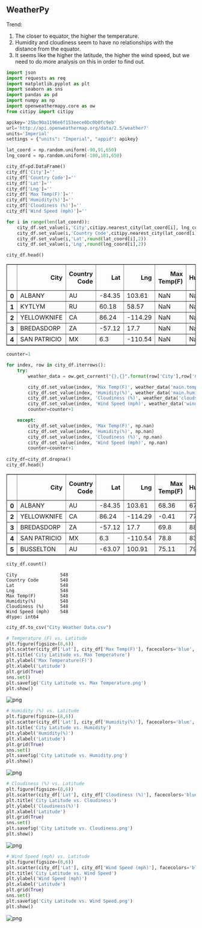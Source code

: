 
## WeatherPy

Trend: 
1. The closer to equator, the higher the temperature. 
2. Humidity and cloudiness seem to have no relationships with the distance from the equator. 
3. It seems like the higher the latitude, the higher the wind speed, but we need to do more analysis on this in order to find out.



```python
import json
import requests as req
import matplotlib.pyplot as plt
import seaborn as sns
import pandas as pd
import numpy as np
import openweathermapy.core as ow
from citipy import citipy
```


```python
apikey='25bc90a1196e6f153eece0bc0b0fc9eb'
url='http://api.openweathermap.org/data/2.5/weather?'
units='Imperial'
settings = {"units": "Imperial", "appid": apikey}
```


```python
lat_coord = np.random.uniform(-90,91,650)
lng_coord = np.random.uniform(-180,181,650)
```


```python
city_df=pd.DataFrame()
city_df['City']=''
city_df['Country Code']=''
city_df['Lat']=''
city_df['Lng']=''
city_df['Max Temp(F)']=''
city_df['Humidity(%)']=''
city_df['Cloudiness (%)']=''
city_df['Wind Speed (mph)']=''
```


```python
for i in range(len(lat_coord)):
    city_df.set_value(i,'City',citipy.nearest_city(lat_coord[i], lng_coord[i]).city_name.upper())
    city_df.set_value(i,'Country Code',citipy.nearest_city(lat_coord[i],lng_coord[i]).country_code.upper())
    city_df.set_value(i,'Lat',round(lat_coord[i],2))
    city_df.set_value(i,'Lng',round(lng_coord[i],2))
```


```python
city_df.head()
```




<div>
<style>
    .dataframe thead tr:only-child th {
        text-align: right;
    }

    .dataframe thead th {
        text-align: left;
    }

    .dataframe tbody tr th {
        vertical-align: top;
    }
</style>
<table border="1" class="dataframe">
  <thead>
    <tr style="text-align: right;">
      <th></th>
      <th>City</th>
      <th>Country Code</th>
      <th>Lat</th>
      <th>Lng</th>
      <th>Max Temp(F)</th>
      <th>Humidity(%)</th>
      <th>Cloudiness (%)</th>
      <th>Wind Speed (mph)</th>
    </tr>
  </thead>
  <tbody>
    <tr>
      <th>0</th>
      <td>ALBANY</td>
      <td>AU</td>
      <td>-84.35</td>
      <td>103.61</td>
      <td>NaN</td>
      <td>NaN</td>
      <td>NaN</td>
      <td>NaN</td>
    </tr>
    <tr>
      <th>1</th>
      <td>KYTLYM</td>
      <td>RU</td>
      <td>60.18</td>
      <td>58.57</td>
      <td>NaN</td>
      <td>NaN</td>
      <td>NaN</td>
      <td>NaN</td>
    </tr>
    <tr>
      <th>2</th>
      <td>YELLOWKNIFE</td>
      <td>CA</td>
      <td>86.24</td>
      <td>-114.29</td>
      <td>NaN</td>
      <td>NaN</td>
      <td>NaN</td>
      <td>NaN</td>
    </tr>
    <tr>
      <th>3</th>
      <td>BREDASDORP</td>
      <td>ZA</td>
      <td>-57.12</td>
      <td>17.7</td>
      <td>NaN</td>
      <td>NaN</td>
      <td>NaN</td>
      <td>NaN</td>
    </tr>
    <tr>
      <th>4</th>
      <td>SAN PATRICIO</td>
      <td>MX</td>
      <td>6.3</td>
      <td>-110.54</td>
      <td>NaN</td>
      <td>NaN</td>
      <td>NaN</td>
      <td>NaN</td>
    </tr>
  </tbody>
</table>
</div>




```python
counter=1

for index, row in city_df.iterrows():
    try:
        weather_data = ow.get_current("{},{}".format(row['City'],row['Country Code']),**settings)

        city_df.set_value(index, 'Max Temp(F)', weather_data('main.temp_max'))
        city_df.set_value(index, 'Humidity(%)', weather_data('main.humidity'))
        city_df.set_value(index, 'Cloudiness (%)', weather_data('clouds.all'))
        city_df.set_value(index, 'Wind Speed (mph)', weather_data('wind.speed'))
        counter=counter+1

    except:
        city_df.set_value(index, 'Max Temp(F)', np.nan)
        city_df.set_value(index, 'Humidity(%)', np.nan)
        city_df.set_value(index, 'Cloudiness (%)', np.nan)
        city_df.set_value(index, 'Wind Speed (mph)', np.nan)
        counter=counter+1
        
city_df=city_df.dropna()        
city_df.head()
```




<div>
<style>
    .dataframe thead tr:only-child th {
        text-align: right;
    }

    .dataframe thead th {
        text-align: left;
    }

    .dataframe tbody tr th {
        vertical-align: top;
    }
</style>
<table border="1" class="dataframe">
  <thead>
    <tr style="text-align: right;">
      <th></th>
      <th>City</th>
      <th>Country Code</th>
      <th>Lat</th>
      <th>Lng</th>
      <th>Max Temp(F)</th>
      <th>Humidity(%)</th>
      <th>Cloudiness (%)</th>
      <th>Wind Speed (mph)</th>
    </tr>
  </thead>
  <tbody>
    <tr>
      <th>0</th>
      <td>ALBANY</td>
      <td>AU</td>
      <td>-84.35</td>
      <td>103.61</td>
      <td>68.36</td>
      <td>67</td>
      <td>64</td>
      <td>11.43</td>
    </tr>
    <tr>
      <th>2</th>
      <td>YELLOWKNIFE</td>
      <td>CA</td>
      <td>86.24</td>
      <td>-114.29</td>
      <td>-0.41</td>
      <td>77</td>
      <td>90</td>
      <td>4.7</td>
    </tr>
    <tr>
      <th>3</th>
      <td>BREDASDORP</td>
      <td>ZA</td>
      <td>-57.12</td>
      <td>17.7</td>
      <td>69.8</td>
      <td>88</td>
      <td>92</td>
      <td>3.36</td>
    </tr>
    <tr>
      <th>4</th>
      <td>SAN PATRICIO</td>
      <td>MX</td>
      <td>6.3</td>
      <td>-110.54</td>
      <td>78.8</td>
      <td>83</td>
      <td>75</td>
      <td>6.93</td>
    </tr>
    <tr>
      <th>5</th>
      <td>BUSSELTON</td>
      <td>AU</td>
      <td>-63.07</td>
      <td>100.91</td>
      <td>75.11</td>
      <td>79</td>
      <td>44</td>
      <td>15.12</td>
    </tr>
  </tbody>
</table>
</div>




```python
city_df.count()
```




    City                548
    Country Code        548
    Lat                 548
    Lng                 548
    Max Temp(F)         548
    Humidity(%)         548
    Cloudiness (%)      548
    Wind Speed (mph)    548
    dtype: int64




```python
city_df.to_csv("City Weather Data.csv")
```


```python
# Temperature (F) vs. Latitude
plt.figure(figsize=(8,6))
plt.scatter(city_df['Lat'], city_df['Max Temp(F)'], facecolors='blue', edgecolors='black', marker="o")
plt.title('City Latitude vs. Max Temperature')
plt.ylabel('Max Temperature(F)')
plt.xlabel('Latitude')
plt.grid(True)
sns.set()
plt.savefig('City Latitude vs. Max Temperature.png')
plt.show()
```


![png](output_10_0.png)



```python
# Humidity (%) vs. Latitude
plt.figure(figsize=(8,6))
plt.scatter(city_df['Lat'], city_df['Humidity(%)'], facecolors='blue', edgecolors='black', marker="o")
plt.title('City Latitude vs. Humidity')
plt.ylabel('Humidity(%)')
plt.xlabel('Latitude')
plt.grid(True)
sns.set()
plt.savefig('City Latitude vs. Humidity.png')
plt.show()
```


![png](output_11_0.png)



```python
# Cloudiness (%) vs. Latitude
plt.figure(figsize=(8,6))
plt.scatter(city_df['Lat'], city_df['Cloudiness (%)'], facecolors='blue', edgecolors='black', marker="o")
plt.title('City Latitude vs. Cloudiness')
plt.ylabel('Cloudiness(%)')
plt.xlabel('Latitude')
plt.grid(True)
sns.set()
plt.savefig('City Latitude vs. Cloudiness.png')
plt.show()
```


![png](output_12_0.png)



```python
# Wind Speed (mph) vs. Latitude
plt.figure(figsize=(8,6))
plt.scatter(city_df['Lat'], city_df['Wind Speed (mph)'], facecolors='blue', edgecolors='black', marker="o")
plt.title('City Latitude vs. Wind Speed')
plt.ylabel('Wind Speed (mph)')
plt.xlabel('Latitude')
plt.grid(True)
sns.set()
plt.savefig('City Latitude vs. Wind Speed.png')
plt.show()
```


![png](output_13_0.png)


